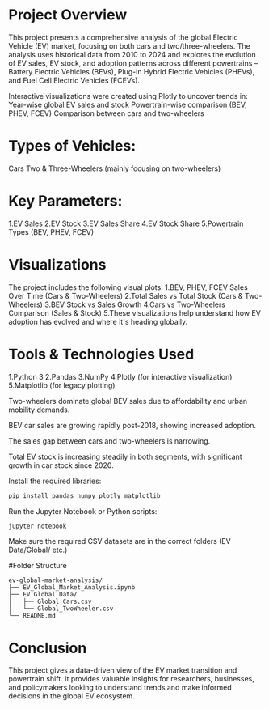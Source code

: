 # Project Overview

This project presents a comprehensive analysis of the global Electric Vehicle (EV) market, focusing on both cars and two/three-wheelers. The analysis uses historical data from 2010 to 2024 and explores the evolution of EV sales, EV stock, and adoption patterns across different powertrains – Battery Electric Vehicles (BEVs), Plug-in Hybrid Electric Vehicles (PHEVs), and Fuel Cell Electric Vehicles (FCEVs).

Interactive visualizations were created using Plotly to uncover trends in:
Year-wise global EV sales and stock
Powertrain-wise comparison (BEV, PHEV, FCEV)
Comparison between cars and two-wheelers

# Types of Vehicles:

Cars
Two & Three-Wheelers (mainly focusing on two-wheelers)

# Key Parameters:

1.EV Sales
2.EV Stock
3.EV Sales Share
4.EV Stock Share
5.Powertrain Types (BEV, PHEV, FCEV)

# Visualizations

The project includes the following visual plots:
1.BEV, PHEV, FCEV Sales Over Time (Cars & Two-Wheelers)
2.Total Sales vs Total Stock (Cars & Two-Wheelers)
3.BEV Stock vs Sales Growth
4.Cars vs Two-Wheelers Comparison (Sales & Stock)
5.These visualizations help understand how EV adoption has evolved and where it's heading globally.


# Tools & Technologies Used

1.Python 3
2.Pandas
3.NumPy
4.Plotly (for interactive visualization)
5.Matplotlib (for legacy plotting)


Two-wheelers dominate global BEV sales due to affordability and urban mobility demands.

BEV car sales are growing rapidly post-2018, showing increased adoption.

The sales gap between cars and two-wheelers is narrowing.

Total EV stock is increasing steadily in both segments, with significant growth in car stock since 2020.

Install the required libraries:
```python
pip install pandas numpy plotly matplotlib
```

Run the Jupyter Notebook or Python scripts:
```python
jupyter notebook
```
Make sure the required CSV datasets are in the correct folders (EV Data/Global/ etc.)


#Folder Structure
```
ev-global-market-analysis/
├── EV_Global_Market_Analysis.ipynb
├── EV Global Data/
│   ├── Global_Cars.csv
│   └── Global_TwoWheeler.csv
└── README.md
```


# Conclusion
This project gives a data-driven view of the EV market transition and powertrain shift. It provides valuable insights for researchers, businesses, and policymakers looking to understand trends and make informed decisions in the global EV ecosystem.
